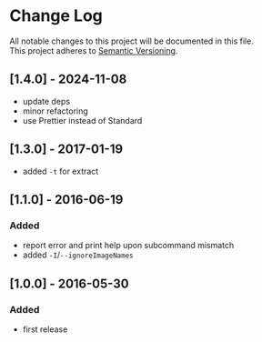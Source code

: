 # Change Log

All notable changes to this project will be documented in this file.  
This project adheres to [Semantic Versioning](http://semver.org/).

## [1.4.0] - 2024-11-08

- update deps
- minor refactoring
- use Prettier instead of Standard

## [1.3.0] - 2017-01-19

- added `-t` for extract

## [1.1.0] - 2016-06-19

### Added

- report error and print help upon subcommand mismatch
- added `-I`/`--ignoreImageNames`

## [1.0.0] - 2016-05-30

### Added

- first release
